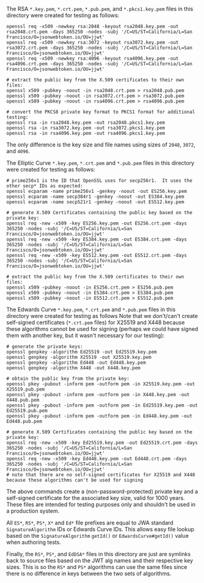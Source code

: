 The RSA `*.key.pem`, `*.crt.pem`, `*.pub.pem`, and `*.pkcs1.key.pem` files in this directory were created for testing as follows:

    openssl req -x509 -newkey rsa:2048 -keyout rsa2048.key.pem -out rsa2048.crt.pem -days 365250 -nodes -subj '/C=US/ST=California/L=San Francisco/O=jsonwebtoken.io/OU=jjwt'
    openssl req -x509 -newkey rsa:3072 -keyout rsa3072.key.pem -out rsa3072.crt.pem -days 365250 -nodes -subj '/C=US/ST=California/L=San Francisco/O=jsonwebtoken.io/OU=jjwt'
    openssl req -x509 -newkey rsa:4096 -keyout rsa4096.key.pem -out rsa4096.crt.pem -days 365250 -nodes -subj '/C=US/ST=California/L=San Francisco/O=jsonwebtoken.io/OU=jjwt'

    # extract the public key from the X.509 certificates to their own files:
    openssl x509 -pubkey -noout -in rsa2048.crt.pem > rsa2048.pub.pem
    openssl x509 -pubkey -noout -in rsa3072.crt.pem > rsa3072.pub.pem
    openssl x509 -pubkey -noout -in rsa4096.crt.pem > rsa4096.pub.pem
    
    # convert the PKCS8 private key format to PKCS1 format for additional testing:
    openssl rsa -in rsa2048.key.pem -out rsa2048.pkcs1.key.pem
    openssl rsa -in rsa3072.key.pem -out rsa3072.pkcs1.key.pem
    openssl rsa -in rsa4096.key.pem -out rsa4096.pkcs1.key.pem

The only difference is the key size and file names using sizes of `2048`, `3072`, and `4096`.

The Elliptic Curve `*.key.pem`, `*.crt.pem` and `*.pub.pem` files in this directory were created for testing as follows:

    # prime256v1 is the ID that OpenSSL uses for secp256r1.  It uses the other secp* IDs as expected:
    openssl ecparam -name prime256v1 -genkey -noout -out ES256.key.pem
    openssl ecparam -name secp384r1 -genkey -noout -out ES384.key.pem
    openssl ecparam -name secp521r1 -genkey -noout -out ES512.key.pem
    
    # generate X.509 Certificates containing the public key based on the private key:
    openssl req -new -x509 -key ES256.key.pem -out ES256.crt.pem -days 365250 -nodes -subj '/C=US/ST=California/L=San Francisco/O=jsonwebtoken.io/OU=jjwt'
    openssl req -new -x509 -key ES384.key.pem -out ES384.crt.pem -days 365250 -nodes -subj '/C=US/ST=California/L=San Francisco/O=jsonwebtoken.io/OU=jjwt'
    openssl req -new -x509 -key ES512.key.pem -out ES512.crt.pem -days 365250 -nodes -subj '/C=US/ST=California/L=San Francisco/O=jsonwebtoken.io/OU=jjwt'
    
    # extract the public key from the X.509 certificates to their own files:
    openssl x509 -pubkey -noout -in ES256.crt.pem > ES256.pub.pem
    openssl x509 -pubkey -noout -in ES384.crt.pem > ES384.pub.pem
    openssl x509 -pubkey -noout -in ES512.crt.pem > ES512.pub.pem
  
The Edwards Curve `*.key.pem`, `*.crt.pem` and `*.pub.pem` files in this directory were created for testing as follows
Note that we don't/can't create self-signed certificates (`*.crt.pem` files) for X25519 and X448 because these 
algorithms cannot be used for signing (perhaps we could have signed them with another key, but it wasn't necessary
for our testing):

    # generate the private keys:
    openssl genpkey -algorithm Ed25519 -out Ed25519.key.pem
    openssl genpkey -algorithm X25519 -out X25519.key.pem
    openssl genpkey -algorithm Ed448 -out Ed448.key.pem
    openssl genpkey -algorithm X448 -out X448.key.pem

    # obtain the public key from the private key:
    openssl pkey -pubout -inform pem -outform pem -in X25519.key.pem -out X25519.pub.pem
    openssl pkey -pubout -inform pem -outform pem -in X448.key.pem -out X448.pub.pem
    openssl pkey -pubout -inform pem -outform pem -in Ed25519.key.pem -out Ed25519.pub.pem
    openssl pkey -pubout -inform pem -outform pem -in Ed448.key.pem -out Ed448.pub.pem
    
    # generate X.509 Certificates containing the public key based on the private key:
    openssl req -new -x509 -key Ed25519.key.pem -out Ed25519.crt.pem -days 365250 -nodes -subj '/C=US/ST=California/L=San Francisco/O=jsonwebtoken.io/OU=jjwt'
    openssl req -new -x509 -key Ed448.key.pem -out Ed448.crt.pem -days 365250 -nodes -subj '/C=US/ST=California/L=San Francisco/O=jsonwebtoken.io/OU=jjwt'
    # note that there are no self-signed certificates for X25519 and X448 because these algorithms can't be used for signing

The above commands create a (non-password-protected) private key and a self-signed certificate for the associated key
size, valid for 1000 years.  These files are intended for testing purposes only and shouldn't be used in a production 
system.

All `ES*`, `RS*`, `PS*`, `X*` and `Ed*` file prefixes are equal to JWA standard `SignatureAlgorithm` IDs or Edwards
Curve IDs.  This allows easy file lookup based on the `SignatureAlgorithm` `getId()` or `EdwardsCurve#getId()` value 
when authoring tests.

Finally, the `RS*`, `PS*`, and `EdDSA*` files in this directory are just are symlinks back to source files based on 
the JWT alg names and their respective key sizes.  This is so the `RS*` and `PS*` algorithms can use the same files 
since there is no difference in keys between the two sets of algorithms.
